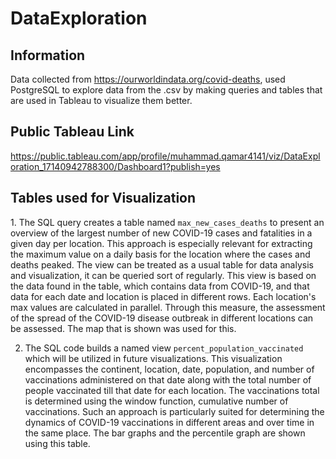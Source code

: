 # DataExploration

## Information

Data collected from https://ourworldindata.org/covid-deaths, used PostgreSQL to explore data from the .csv by making queries and tables that are used in Tableau to visualize them better.

## Public Tableau Link

https://public.tableau.com/app/profile/muhammad.qamar4141/viz/DataExploration_17140942788300/Dashboard1?publish=yes 

## Tables used for Visualization

⁤1. The SQL query creates a table named `max_new_cases_deaths` to present an overview of the largest number of new COVID-19 cases and fatalities in a given day per location. ⁤⁤This approach is especially relevant for extracting the maximum value on a daily basis for the location where the cases and deaths peaked. ⁤⁤The view can be treated as a usual table for data analysis and visualization, it can be queried sort of regularly. ⁤⁤This view is based on the data found in the table, which contains data from COVID-19, and that data for each date and location is placed in different rows. ⁤⁤Each location's max values are calculated in parallel. ⁤⁤Through this measure, the assessment of the spread of the COVID-19 disease outbreak in different locations can be assessed. ⁤The map that is shown was used for this.


2. ⁤The SQL code builds a named view `percent_population_vaccinated` which will be utilized in future visualizations. ⁤⁤This visualization encompasses the continent, location, date, population, and number of vaccinations administered on that date along with the total number of people vaccinated till that date for each location. ⁤⁤The vaccinations total is determined using the window function, cumulative number of vaccinations. ⁤⁤Such an approach is particularly suited for determining the dynamics of COVID-19 vaccinations in different areas and over time in the same place. ⁤The bar graphs and the percentile graph are shown using this table.
